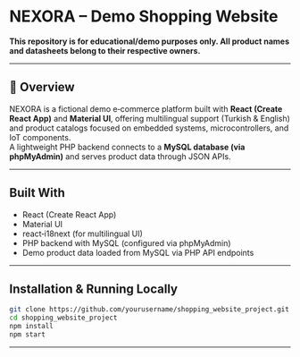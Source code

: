 # NEXORA – Demo Shopping Website

**This repository is for educational/demo purposes only. All product names and datasheets belong to their respective owners.**

---

## 🌟 Overview  
NEXORA is a fictional demo e‑commerce platform built with **React (Create React App)** and **Material UI**, offering multilingual support (Turkish & English) and product catalogs focused on embedded systems, microcontrollers, and IoT components.  
A lightweight PHP backend connects to a **MySQL database (via phpMyAdmin)** and serves product data through JSON APIs.

---

##  Built With  
- React (Create React App)  
- Material UI  
- react‑i18next (for multilingual UI)  
- PHP backend with MySQL (configured via phpMyAdmin)  
- Demo product data loaded from MySQL via PHP API endpoints

---

##  Installation & Running Locally

```bash
git clone https://github.com/yourusername/shopping_website_project.git
cd shopping_website_project
npm install
npm start
```

---




